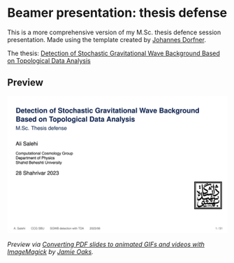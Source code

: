 # Beamer presentation: thesis defense

This is a more comprehensive version of my M.Sc. thesis defence session presentation. Made using the template created by [Johannes Dorfner](https://github.com/ojdo).

The thesis: [Detection of Stochastic Gravitational Wave Background Based on Topological Data Analysis](http://ccg.sbu.ac.ir/people/ali-salehi/)

## Preview

![Slides animated](defense.gif)

*Preview via [Converting PDF slides to animated GIFs and videos with ImageMagick](http://phyletica.org/imagemagick/) by [Jamie Oaks](http://github.com/joaks1).*
